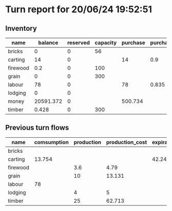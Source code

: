 # Turn report for 20/06/24 19:52:51

## Inventory
| name     | balance   | reserved | capacity | purchase | purchase_price | sale  | sale_price | unit_cost |
| -------- | --------- | -------- | -------- | -------- | -------------- | ----- | ---------- | --------- |
| bricks   | 0         | 0        | 56       |          |                |       |            |           |
| carting  | 14        | 0        |          | 14       | 0.9            |       |            | 0.9       |
| firewood | 0.2       | 0        | 100      |          |                | 4     | 12.439     | 1.278     |
| grain    | 0         | 0        | 300      |          |                | 10    | 16         | 1.314     |
| labour   | 78        | 0        |          | 78       | 0.835          |       |            | 0.835     |
| lodging  | 0         | 0        |          |          |                | 4     | 10.492     | 1.25      |
| money    | 20591.372 | 0        |          | 500.734  |                | 77.73 |            |           |
| timber   | 0.428     | 0        | 300      |          |                | 10    | 24.901     | 2.51      |

## Previous turn flows
| name     | comsumption | production | production_cost | expiration | purchase | sale | transfer |
| -------- | ----------- | ---------- | --------------- | ---------- | -------- | ---- | -------- |
| bricks   |             |            |                 |            |          |      |          |
| carting  | 13.754      |            |                 | 42.246     | 56       |      |          |
| firewood |             | 3.6        | 4.79            |            |          | 3    | -60      |
| grain    |             | 10         | 13.131          |            |          | 10   |          |
| labour   | 78          |            |                 |            | 78       |      |          |
| lodging  |             | 4          | 5               |            |          | 4    |          |
| timber   |             | 25         | 62.713          |            |          |      |          |